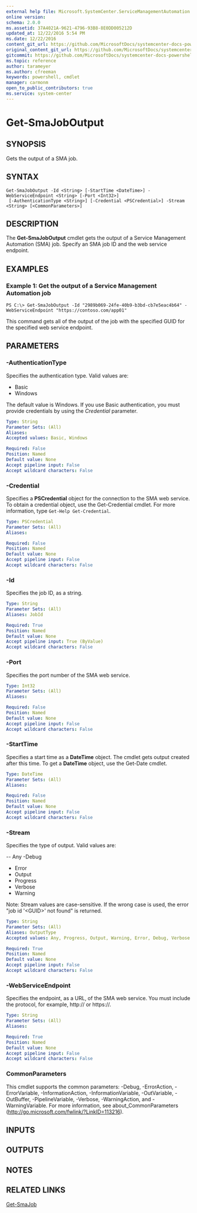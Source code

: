 ```yaml
---
external help file: Microsoft.SystemCenter.ServiceManagementAutomation.dll-Help.xml
online version: 
schema: 2.0.0
ms.assetid: 37A4021A-9621-4796-93B8-8E0DD005212D
updated_at: 12/22/2016 5:54 PM
ms.date: 12/22/2016
content_git_url: https://github.com/MicrosoftDocs/systemcenter-docs-powershell/blob/live/systemcenter-cmdlets/SystemCenter2016/ServiceManagementAutomation/vlatest/Get-SmaJobOutput.md
original_content_git_url: https://github.com/MicrosoftDocs/systemcenter-docs-powershell/blob/live/systemcenter-cmdlets/SystemCenter2016/ServiceManagementAutomation/vlatest/Get-SmaJobOutput.md
gitcommit: https://github.com/MicrosoftDocs/systemcenter-docs-powershell/blob/17c3a51bd892aad46c731d9f381f0704b4815004/systemcenter-cmdlets/SystemCenter2016/ServiceManagementAutomation/vlatest/Get-SmaJobOutput.md
ms.topic: reference
author: tarameyer
ms.author: cfreeman
keywords: powershell, cmdlet
manager: carmonm
open_to_public_contributors: true
ms.service: system-center
---
```


# Get-SmaJobOutput

## SYNOPSIS
Gets the output of a SMA job.

## SYNTAX

```
Get-SmaJobOutput -Id <String> [-StartTime <DateTime>] -WebServiceEndpoint <String> [-Port <Int32>]
 [-AuthenticationType <String>] [-Credential <PSCredential>] -Stream <String> [<CommonParameters>]
```

## DESCRIPTION
The **Get-SmaJobOutput** cmdlet gets the output of a Service Management Automation (SMA) job.
Specify an SMA job ID and the web service endpoint.

## EXAMPLES

### Example 1: Get the output of a Service Management Automation job
```
PS C:\> Get-SmaJobOutput -Id "2989b069-24fe-40b9-b3bd-cb7e5eac4b64" -WebServiceEndpoint "https://contoso.com/app01"
```

This command gets all of the output of the job with the specified GUID for the specified web service endpoint.

## PARAMETERS

### -AuthenticationType
Specifies the authentication type.
Valid values are: 

- Basic
- Windows

The default value is Windows.
If you use Basic authentication, you must provide credentials by using the *Credential* parameter.

```yaml
Type: String
Parameter Sets: (All)
Aliases: 
Accepted values: Basic, Windows

Required: False
Position: Named
Default value: None
Accept pipeline input: False
Accept wildcard characters: False
```

### -Credential
Specifies a **PSCredential** object for the connection to the SMA web service.
To obtain a credential object, use the Get-Credential cmdlet.
For more information, type `Get-Help Get-Credential`.

```yaml
Type: PSCredential
Parameter Sets: (All)
Aliases: 

Required: False
Position: Named
Default value: None
Accept pipeline input: False
Accept wildcard characters: False
```

### -Id
Specifies the job ID, as a string.

```yaml
Type: String
Parameter Sets: (All)
Aliases: JobId

Required: True
Position: Named
Default value: None
Accept pipeline input: True (ByValue)
Accept wildcard characters: False
```

### -Port
Specifies the port number of the SMA web service.

```yaml
Type: Int32
Parameter Sets: (All)
Aliases: 

Required: False
Position: Named
Default value: None
Accept pipeline input: False
Accept wildcard characters: False
```

### -StartTime
Specifies a start time as a **DateTime** object.
The cmdlet gets output created after this time.
To get a **DateTime** object, use the Get-Date cmdlet.

```yaml
Type: DateTime
Parameter Sets: (All)
Aliases: 

Required: False
Position: Named
Default value: None
Accept pipeline input: False
Accept wildcard characters: False
```

### -Stream
Specifies the type of output.
Valid values are:

-- Any
-Debug 
- Error
- Output
- Progress
- Verbose
- Warning

Note: Stream values are case-sensitive.
If the wrong case is used, the error "job id '\<GUID\>' not found" is returned.

```yaml
Type: String
Parameter Sets: (All)
Aliases: OutputType
Accepted values: Any, Progress, Output, Warning, Error, Debug, Verbose

Required: True
Position: Named
Default value: None
Accept pipeline input: False
Accept wildcard characters: False
```

### -WebServiceEndpoint
Specifies the endpoint, as a URL, of the SMA web service.
You must include the protocol, for example, http:// or https://.

```yaml
Type: String
Parameter Sets: (All)
Aliases: 

Required: True
Position: Named
Default value: None
Accept pipeline input: False
Accept wildcard characters: False
```

### CommonParameters
This cmdlet supports the common parameters: -Debug, -ErrorAction, -ErrorVariable, -InformationAction, -InformationVariable, -OutVariable, -OutBuffer, -PipelineVariable, -Verbose, -WarningAction, and -WarningVariable. For more information, see about_CommonParameters (http://go.microsoft.com/fwlink/?LinkID=113216).

## INPUTS

## OUTPUTS

## NOTES

## RELATED LINKS

[Get-SmaJob](xref:SystemCenter2016/ServiceManagementAutomation/vlatest/Get-SmaJob.md)

